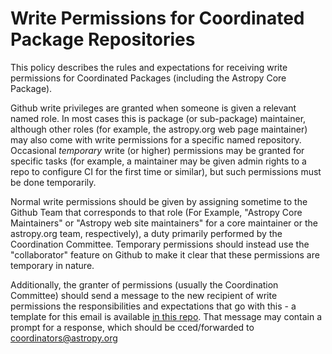 # Write Permissions for Coordinated Package Repositories

This policy describes the rules and expectations for receiving write permissions for Coordinated Packages (including the Astropy Core Package).

Github write privileges are granted when someone is given a relevant named role. In most cases this is package (or sub-package) maintainer, although other roles (for example, the astropy.org web page maintainer) may also come with write permissions for a specific named repository.  Occasional *temporary* write (or higher) permissions may be granted for specific tasks (for example, a maintainer may be given admin rights to a repo to configure CI for the first time or similar), but such permissions must be done temporarily.

Normal write permissions should be given by assigning sometime to the Github Team that corresponds to that role (For Example, "Astropy Core Maintainers" or "Astropy web site maintainers" for a core maintainer or the astropy.org team, respectively), a duty primarily performed by the Coordination Committee.  Temporary permissions should instead use the "collaborator" feature on Github to make it clear that these permissions are temporary in nature.

Additionally, the granter of permissions (usually the Coordination Committee) should send a message to the new recipient of write permissions the responsibilities and expectations that go with this - a template for this email is available [in this repo](../messages/core_write_access.md). That message may contain a prompt for a response, which should be cced/forwarded to coordinators@astropy.org
